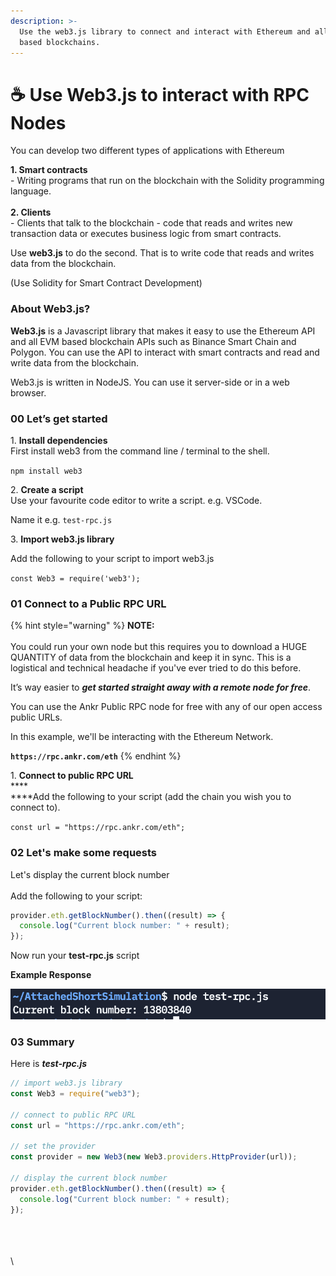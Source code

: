 ```yaml
---
description: >-
  Use the web3.js library to connect and interact with Ethereum and all EVM
  based blockchains.
---
```


# ☕ Use Web3.js to interact with RPC Nodes

You can develop two different types of applications with Ethereum

**1. Smart contracts** \
\- Writing programs that run on the blockchain with the Solidity programming language. \
\
**2. Clients**\
\- Clients that talk to the blockchain - code that reads and writes new transaction data or executes business logic from smart contracts.&#x20;

Use **web3.js** to do the second. That is to write code that reads and writes data from the blockchain.

(Use Solidity for Smart Contract Development)

### About Web3.js?

**Web3.js** is a Javascript library that makes it easy to use the Ethereum API and all EVM based blockchain APIs such as Binance Smart Chain and Polygon. You can use the API to interact with smart contracts and read and write data from the blockchain.

Web3.js is written in NodeJS. You can use it server-side or in a web browser.

### 00 Let’s get started&#x20;

1\. **Install dependencies**\
First install web3 from the command line / terminal to the shell.&#x20;

`npm install web3`

2\. **Create a script**\
Use your favourite code editor to write a script. e.g. VSCode.&#x20;

Name it e.g. `test-rpc.js`

3\. **Import web3.js library**

Add the following to your script to import web3.js

`const Web3 = require('web3');`

### 01 Connect to a Public RPC URL

{% hint style="warning" %}
**NOTE:**\
\
You could run your own node but this requires you to download a HUGE QUANTITY of data from the blockchain and keep it in sync. This is a logistical and technical headache if you've ever tried to do this before.

It’s way easier to _**get started straight away with a remote node for free**_.&#x20;

You can use the Ankr Public RPC node for free with any of our open access public URLs.

In this example, we'll be interacting with the Ethereum Network.&#x20;

**`https://rpc.ankr.com/eth`**
{% endhint %}

1\. **Connect to public RPC URL**\
****\
****Add the following to your script (add the chain you wish you to connect to).&#x20;

`const url = "https://rpc.ankr.com/eth";`

### 02 Let's make some requests

Let's display the current block number\
\
Add the following to your script:

```javascript
provider.eth.getBlockNumber().then((result) => {
  console.log("Current block number: " + result);
});
```

Now run your **test-rpc.js** script&#x20;

**Example Response**

![](<../../.gitbook/assets/Screenshot 2021-12-14 at 14.44.55.png>)

### 03 Summary

Here is _**test-rpc.js**_&#x20;

```javascript
// import web3.js library
const Web3 = require("web3");
 
// connect to public RPC URL
const url = "https://rpc.ankr.com/eth";
 
// set the provider
const provider = new Web3(new Web3.providers.HttpProvider(url));

// display the current block number
provider.eth.getBlockNumber().then((result) => {
  console.log("Current block number: " + result);
});
```

\
\
\
\

